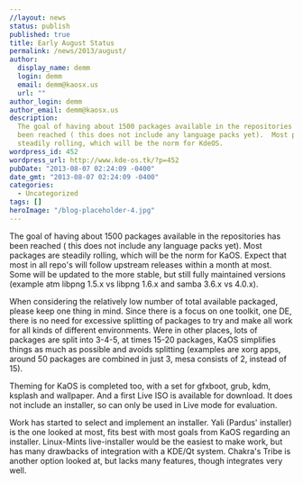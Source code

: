 ```yaml
---
//layout: news
status: publish
published: true
title: Early August Status
permalink: /news/2013/august/
author:
  display_name: demm
  login: demm
  email: demm@kaosx.us
  url: ""
author_login: demm
author_email: demm@kaosx.us
description:
  The goal of having about 1500 packages available in the repositories has
  been reached ( this does not include any language packs yet).  Most packages are
  steadily rolling, which will be the norm for KdeOS.
wordpress_id: 452
wordpress_url: http://www.kde-os.tk/?p=452
pubDate: "2013-08-07 02:24:09 -0400"
date_gmt: "2013-08-07 02:24:09 -0400"
categories:
  - Uncategorized
tags: []
heroImage: "/blog-placeholder-4.jpg"
---
```


<p>The goal of having about 1500 packages available in the repositories has been reached ( this does not include any language packs yet). Most packages are steadily rolling, which will be the norm for KaOS. Expect that most in all repo's will follow upstream releases within a month at most. Some will be updated to the more stable, but still fully maintained versions (example atm libpng 1.5.x vs libpng 1.6.x and samba 3.6.x vs 4.0.x).</p>
<p>When considering the relatively low number of total available packaged, please keep one thing in mind. Since there is a focus on one toolkit, one DE, there is no need for excessive splitting of packages to try and make all work for all kinds of different environments. Were in other places, lots of packages are split into 3-4-5, at times 15-20 packages, KaOS simplifies things as much as possible and avoids splitting (examples are xorg apps, around 50 packages are combined in just 3, mesa consists of 2, instead of 15).</p>
<p>Theming for KaOS is completed too, with a set for gfxboot, grub, kdm, ksplash and wallpaper. And a first Live ISO is available for download. It does not include an installer, so can only be used in Live mode for evaluation.</p>
<p>Work has started to select and implement an installer. Yali (Pardus' installer) is the one looked at most, fits best with most goals from KaOS regarding an installer. Linux-Mints live-installer would be the easiest to make work, but has many drawbacks of integration with a KDE/Qt system. Chakra's Tribe is another option looked at, but lacks many features, though integrates very well.</p>

